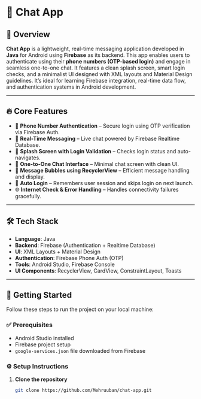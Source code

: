 # 💬 Chat App

## 🧩 Overview

**Chat App** is a lightweight, real-time messaging application developed in **Java** for Android using **Firebase** as its backend. This app enables users to authenticate using their **phone numbers (OTP-based login)** and engage in seamless one-to-one chat. It features a clean splash screen, smart login checks, and a minimalist UI designed with XML layouts and Material Design guidelines. It’s ideal for learning Firebase integration, real-time data flow, and authentication systems in Android development.

---

## 🔥 Core Features

- 🔐 **Phone Number Authentication** – Secure login using OTP verification via Firebase Auth.
- 💬 **Real-Time Messaging** – Live chat powered by Firebase Realtime Database.
- 🚀 **Splash Screen with Login Validation** – Checks login status and auto-navigates.
- 🧭 **One-to-One Chat Interface** – Minimal chat screen with clean UI.
- 🧾 **Message Bubbles using RecyclerView** – Efficient message handling and display.
- 🔁 **Auto Login** – Remembers user session and skips login on next launch.
- 🌐 **Internet Check & Error Handling** – Handles connectivity failures gracefully.

---

## 🛠 Tech Stack

- **Language**: Java  
- **Backend**: Firebase (Authentication + Realtime Database)  
- **UI**: XML Layouts + Material Design  
- **Authentication**: Firebase Phone Auth (OTP)  
- **Tools**: Android Studio, Firebase Console  
- **UI Components**: RecyclerView, CardView, ConstraintLayout, Toasts  

---

## 🚀 Getting Started

Follow these steps to run the project on your local machine:

### ✅ Prerequisites

- Android Studio installed
- Firebase project setup
- `google-services.json` file downloaded from Firebase

### ⚙️ Setup Instructions

1. **Clone the repository**
   ```bash
   git clone https://github.com/Mehruuban/chat-app.git

